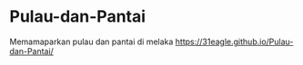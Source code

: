 # Pulau-dan-Pantai
Memamaparkan pulau dan pantai di melaka
https://31eagle.github.io/Pulau-dan-Pantai/
